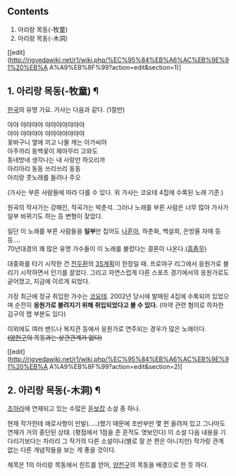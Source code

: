 ## Contents

    

1. 아리랑 목동(-牧童) 
2. 아리랑 목동(-木洞) 

[[edit](http://rigvedawiki.net/r1/wiki.php/%EC%95%84%EB%A6%AC%EB%9E%91%20%EB%A
A%A9%EB%8F%99?action=edit&section=1)]

## 1. 아리랑 목동(-牧童) ¶

  

[한국](%ED%95%9C%EA%B5%AD.md)의 유명 가요. 가사는 다음과 같다. (1절만)

  

야야 야야야야 야야야야야야야  
야야 야야야야 야야야야야야야  
꽃바구니 옆에 끼고 나물 캐는 아가씨야  
아주까리 동백꽃이 제아무리 고와도  
동네방네 생각나는 내 사랑만 하오리까  
아리아리 동동 쓰리쓰리 동동  
아리랑 콧노래를 들려나 주오

  

(가사는 부른 사람들에 따라 다를 수 있다. 위 가사는 코요테 4집에 수록된 노래 기준.)

  

원곡의 작사가는 강해인, 작곡가는 박춘석. 그러나 노래를 부른 사람은 너무 많아 가사가 일부 바뀌기도 하는 등 변형이 잦았다.

  

일단 이 노래를 부른 사람들을 **일부**만 집어도 [나훈아](%EB%82%98%ED%9B%88%EC%95%84.md), 하춘화,
백설희, 은방울 자매 등등....  
70년대경의 꽤 많은 유명 가수들이 이 노래를 불렀다는 결론이
나온다.([흠좀무](%ED%9D%A0%EC%A2%80%EB%AC%B4.md))

  

대중화를 타기 시작한 건 [전두환](%EC%A0%84%EB%91%90%ED%99%98.md)의
[3S계획](3S%EA%B3%84%ED%9A%8D.md)이 한창일 때. 프로야구 리그에서 응원가로 불리기 시작하면서 인기를 끌었다.
그리고 자연스럽게 다른 스포츠 경기에서의 응원가로도 굳어졌고, 지금에 이르게 되었다.

  

가장 최근에 정규 취입한 가수는 [코요테](%EC%BD%94%EC%9A%94%ED%85%8C.md). 2002년 당시에 발매된 4집에
수록되어 있었으며 순전히 **응원가로 불려지기 위해 취입되었다고 볼 수 있다.** (마약 관련 혐의로 하차한 김구의 랩 부분도 있다)

  

이외에도 여러 밴드나 복지관 등에서 응원가로 연주되는 경우가 많은 노래이다.  
<del>([양천구](%EC%96%91%EC%B2%9C%EA%B5%AC.md)의 목동과는 상관관계가 없다)</del>

  
  

[[edit](http://rigvedawiki.net/r1/wiki.php/%EC%95%84%EB%A6%AC%EB%9E%91%20%EB%A
A%A9%EB%8F%99?action=edit&section=2)]

## 2. 아리랑 목동(-木洞) ¶

  

[조아라](%EC%A1%B0%EC%95%84%EB%9D%BC.md)에 연재되고 있는 수많은
[듣보잡](%EB%93%A3%EB%B3%B4%EC%9E%A1.md) 소설 중 하나.

  

현재 작가한테 애로사항이 만발(.....)했기 때문에 초반부만 몇 편 올려져 있고 그나마도 연재가 거의 중단된 상태. (평점에서 1점을 준
흔적도 엿보인다) 이 소설 다음 내용을 기다리기보다는 차라리 그 작가의 다른 소설이나(별로 잘 쓴 편은 아니지만) 작가랑 관계 없는 다른
개념작들을 보는 게 좋을 것이다.

  

제목은 1의 아리랑 목동에서 힌트를 얻어, [양천구](%EC%96%91%EC%B2%9C%EA%B5%AC.md)의 목동을 배경으로 한 듯
하다.

